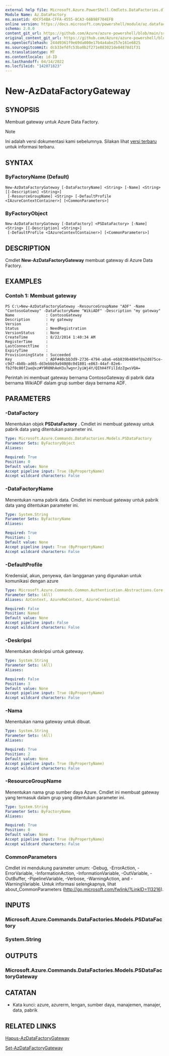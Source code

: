 ```yaml
---
external help file: Microsoft.Azure.PowerShell.Cmdlets.DataFactories.dll-Help.xml
Module Name: Az.DataFactory
ms.assetid: 4DCF54BA-CFFA-4555-8CA3-66B98F704EFB
online version: https://docs.microsoft.com/powershell/module/az.datafactory/new-azdatafactorygateway
schema: 2.0.0
content_git_url: https://github.com/Azure/azure-powershell/blob/main/src/DataFactory/DataFactoryV2/help/New-AzDataFactoryGateway.md
original_content_git_url: https://github.com/Azure/azure-powershell/blob/main/src/DataFactory/DataFactoryV2/help/New-AzDataFactoryGateway.md
ms.openlocfilehash: 244d9361f9e69da000e17b4a4abe257e161e6825
ms.sourcegitcommit: dcb33efdfc53ba0b2f271e883021de84878d1f31
ms.translationtype: MT
ms.contentlocale: id-ID
ms.lasthandoff: 04/14/2022
ms.locfileid: "142071823"
---
```

# New-AzDataFactoryGateway

## SYNOPSIS
Membuat gateway untuk Azure Data Factory.

> [!NOTE]
>Ini adalah versi dokumentasi kami sebelumnya. Silakan lihat [versi terbaru](/powershell/module/az.datafactory/new-azdatafactorygateway) untuk informasi terbaru.

## SYNTAX

### ByFactoryName (Default)
```
New-AzDataFactoryGateway [-DataFactoryName] <String> [-Name] <String> [[-Description] <String>]
 [-ResourceGroupName] <String> [-DefaultProfile <IAzureContextContainer>] [<CommonParameters>]
```

### ByFactoryObject
```
New-AzDataFactoryGateway [-DataFactory] <PSDataFactory> [-Name] <String> [[-Description] <String>]
 [-DefaultProfile <IAzureContextContainer>] [<CommonParameters>]
```

## DESCRIPTION
Cmdlet **New-AzDataFactoryGateway** membuat gateway di Azure Data Factory.

## EXAMPLES

### Contoh 1: Membuat gateway
```
PS C:\>New-AzDataFactoryGateway -ResourceGroupName "ADF" -Name "ContosoGateway" -DataFactoryName "WikiADF" -Description "my gateway"
Name              : ContosoGateway
Description       : my gateway
Version           : 
Status            : NeedRegistration
VersionStatus     : None
CreateTime        : 8/22/2014 1:40:34 AM
RegisterTime      : 
LastConnectTime   : 
ExpiryTime        : 
ProvisioningState : Succeeded
Key               : ADF#40cbb3d9-2736-4794-a8a6-e6b839b4894f@a2d875ce-c9d7-4b8b-ad65-dd3ebbb9a940@8c0d1801-e863-44af-82e6-fb2f0c00f2ae@xz#Y9R0NhAeH3u7wgnrJyiWj4Y/QIhH4fFilIdzZgwsVQA=
```

Perintah ini membuat gateway bernama ContosoGateway di pabrik data bernama WikiADF dalam grup sumber daya bernama ADF.

## PARAMETERS

### -DataFactory
Menentukan objek **PSDataFactory** .
Cmdlet ini membuat gateway untuk pabrik data yang ditentukan parameter ini.

```yaml
Type: Microsoft.Azure.Commands.DataFactories.Models.PSDataFactory
Parameter Sets: ByFactoryObject
Aliases:

Required: True
Position: 0
Default value: None
Accept pipeline input: True (ByPropertyName)
Accept wildcard characters: False
```

### -DataFactoryName
Menentukan nama pabrik data.
Cmdlet ini membuat gateway untuk pabrik data yang ditentukan parameter ini.

```yaml
Type: System.String
Parameter Sets: ByFactoryName
Aliases:

Required: True
Position: 1
Default value: None
Accept pipeline input: True (ByPropertyName)
Accept wildcard characters: False
```

### -DefaultProfile
Kredensial, akun, penyewa, dan langganan yang digunakan untuk komunikasi dengan azure

```yaml
Type: Microsoft.Azure.Commands.Common.Authentication.Abstractions.Core.IAzureContextContainer
Parameter Sets: (All)
Aliases: AzContext, AzureRmContext, AzureCredential

Required: False
Position: Named
Default value: None
Accept pipeline input: False
Accept wildcard characters: False
```

### -Deskripsi
Menentukan deskripsi untuk gateway.

```yaml
Type: System.String
Parameter Sets: (All)
Aliases:

Required: False
Position: 3
Default value: None
Accept pipeline input: True (ByPropertyName)
Accept wildcard characters: False
```

### -Nama
Menentukan nama gateway untuk dibuat.

```yaml
Type: System.String
Parameter Sets: (All)
Aliases:

Required: True
Position: 2
Default value: None
Accept pipeline input: True (ByPropertyName)
Accept wildcard characters: False
```

### -ResourceGroupName
Menentukan nama grup sumber daya Azure.
Cmdlet ini membuat gateway yang termasuk dalam grup yang ditentukan parameter ini.

```yaml
Type: System.String
Parameter Sets: ByFactoryName
Aliases:

Required: True
Position: 0
Default value: None
Accept pipeline input: True (ByPropertyName)
Accept wildcard characters: False
```

### CommonParameters
Cmdlet ini mendukung parameter umum: -Debug, -ErrorAction, -ErrorVariable, -InformationAction, -InformationVariable, -OutVariable, -OutBuffer, -PipelineVariable, -Verbose, -WarningAction, and -WarningVariable. Untuk informasi selengkapnya, lihat about_CommonParameters (http://go.microsoft.com/fwlink/?LinkID=113216).

## INPUTS

### Microsoft.Azure.Commands.DataFactories.Models.PSDataFactory

### System.String

## OUTPUTS

### Microsoft.Azure.Commands.DataFactories.Models.PSDataFactoryGateway

## CATATAN
* Kata kunci: azure, azurerm, lengan, sumber daya, manajemen, manajer, data, pabrik

## RELATED LINKS

[Hapus-AzDataFactoryGateway](./Remove-AzDataFactoryGateway.md)

[Set-AzDataFactoryGateway](./Set-AzDataFactoryGateway.md)


